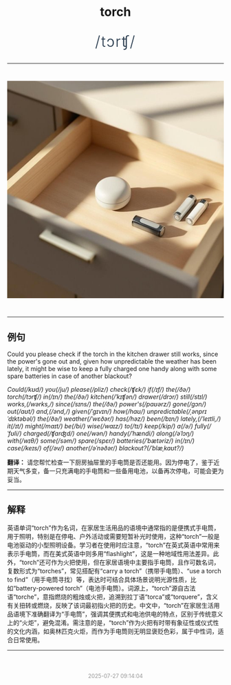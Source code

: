<div align="center">

# torch

<div style="margin: 30px 0;">
<h1 style="font-size: 2.5em; font-weight: 300; letter-spacing: 2px; margin: 0; color: #2c3e50;">
/tɔrʧ/
</h1>
</div>

</div>

---

<div align="center" style="margin: 40px 0;">

![torch](images/torch.png)

</div>

---

## 例句

Could you please check if the torch in the kitchen drawer still works, since the power's gone out and, given how unpredictable the weather has been lately, it might be wise to keep a fully charged one handy along with some spare batteries in case of another blackout?

*Could(/kʊd/) you(/ju/) please(/pliz/) check(/ʧɛk/) if(/ɪf/) the(/ðə/) torch(/tɔrʧ/) in(/ɪn/) the(/ðə/) kitchen(/ˈkɪʧən/) drawer(/drɔr/) still(/stɪl/) works,(/wərks,/) since(/sɪns/) the(/ðə/) power's(/paʊərz/) gone(/gɔn/) out(/aʊt/) and,(/ənd,/) given(/ˈgɪvɪn/) how(/haʊ/) unpredictable(/ˌənprɪˈdɪktəbəl/) the(/ðə/) weather(/ˈwɛðər/) has(/həz/) been(/bɪn/) lately,(/ˈleɪtli,/) it(/ɪt/) might(/maɪt/) be(/bi/) wise(/waɪz/) to(/tɪ/) keep(/kip/) a(/ə/) fully(/ˈfʊli/) charged(/ʧɑrʤd/) one(/wən/) handy(/ˈhændi/) along(/əˈlɔŋ/) with(/wɪθ/) some(/səm/) spare(/spɛr/) batteries(/ˈbætəriz/) in(/ɪn/) case(/keɪs/) of(/əv/) another(/əˈnəðər/) blackout?(/ˈblæˌkaʊt?/)*

**翻译：** 请您帮忙检查一下厨房抽屉里的手电筒是否还能用。因为停电了，鉴于近期天气多变，备一只充满电的手电筒和一些备用电池，以备再次停电，可能会更为妥当。

---

## 解释

英语单词“torch”作为名词，在家居生活用品的语境中通常指的是便携式手电筒，用于照明，特别是在停电、户外活动或需要短暂补光时使用，这种“torch”一般是电池驱动的小型照明设备。学习者在使用时应注意，“torch”在英式英语中常用来表示手电筒，而在美式英语中则多用“flashlight”，这是一种地域性用法差异。此外，“torch”还可作为火把使用，但在家居语境中主要指手电筒，且作可数名词，复数形式为“torches”，常见搭配有“carry a torch”（携带手电筒）、“use a torch to find”（用手电筒寻找）等，表达时可结合具体场景说明光源性质，比如“battery-powered torch”（电池手电筒）。词源上，“torch”源自古法语“torche”，意指燃烧的粗烛或火把，追溯到拉丁语“torca”或“torquere”，含义有关扭转或燃烧，反映了该词最初指火把的历史。中文中，“torch”在家居生活用品语境下准确翻译为“手电筒”，强调其便携式和电池供电的特点，区别于传统意义上的“火炬”，避免混淆。需注意的是，“torch”作为火把有时带有象征性或仪式性的文化内涵，如奥林匹克火炬，而作为手电筒则无明显褒贬色彩，属于中性词，适合日常使用。


---

<div align="center" style="margin-top: 50px;">
<small style="color: #999; font-size: 0.9em;">2025-07-27 09:14:04</small>
</div>

